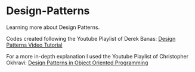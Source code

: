 # Design-Patterns

Learning more about Design Patterns.

Codes created following the Youtube Playlist of Derek Banas: [Design Patterns Video Tutorial](https://www.youtube.com/playlist?list=PLF206E906175C7E07)

For a more in-depth explanation I used the Youtube Playlist of Christopher Okhravi: [Design Patterns in Object Oriented Programming](https://www.youtube.com/playlist?list=PLrhzvIcii6GNjpARdnO4ueTUAVR9eMBpc)

